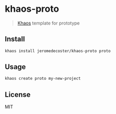 # khaos-proto

> <a href="https://github.com/segmentio/khaos" target="_blank">Khaos</a> template for prototype

## Install

```bash
khaos install jeromedecoster/khaos-proto proto
```

## Usage

```bash
khaos create proto my-new-project
```

## License

MIT
